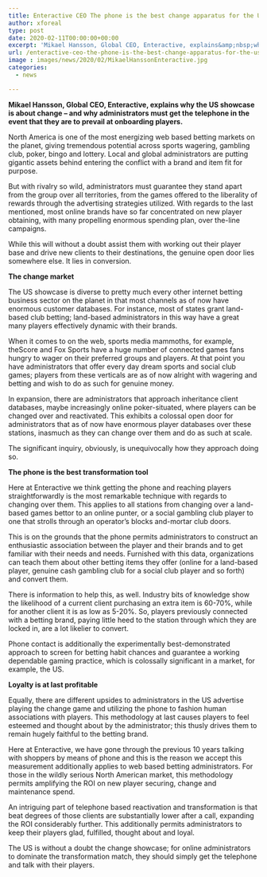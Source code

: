 ```yaml
---
title: Enteractive CEO The phone is the best change apparatus for the US market
author: xforeal 
type: post
date: 2020-02-11T00:00:00+00:00
excerpt: 'Mikael Hansson, Global CEO, Enteractive, explains&amp;nbsp;why the US advertise is about change &amp;ndash; and why administrators must get the telephone in the event that they are to prevail at onboarding players '
url: /enteractive-ceo-the-phone-is-the-best-change-apparatus-for-the-us-market/
image : images/news/2020/02/MikaelHanssonEnteractive.jpg
categories:
  - news

---
```

**Mikael Hansson, Global CEO, Enteractive, explains&nbsp;why the US showcase is about change &ndash; and why administrators must get the telephone in the event that they are to prevail at onboarding players.**

North America is one of the most energizing web based betting markets on the planet, giving tremendous potential across sports wagering, gambling club, poker, bingo and lottery. Local and global administrators are putting gigantic assets behind entering the conflict with a brand and item fit for purpose.

But with rivalry so wild, administrators must guarantee they stand apart from the group over all territories, from the games offered to the liberality of rewards through the advertising strategies utilized. With regards to the last mentioned, most online brands have so far concentrated on new player obtaining, with many propelling enormous spending plan, over the-line campaigns.

While this will without a doubt assist them with working out their player base and drive new clients to their destinations, the genuine open door lies somewhere else. It lies in conversion.

**The change market**

The US showcase is diverse to pretty much every other internet betting business sector on the planet in that most channels as of now have enormous customer databases. For instance, most of states grant land-based club betting; land-based administrators in this way have a great many players effectively dynamic with their brands.

When it comes to on the web, sports media mammoths, for example, theScore and Fox Sports have a huge number of connected games fans hungry to wager on their preferred groups and players. At that point you have administrators that offer every day dream sports and social club games; players from these verticals are as of now alright with wagering and betting and wish to do as such for genuine money.

In expansion, there are administrators that approach inheritance client databases, maybe increasingly online poker-situated, where players can be changed over and reactivated. This exhibits a colossal open door for administrators that as of now have enormous player databases over these stations, inasmuch as they can change over them and do as such at scale.

The significant inquiry, obviously, is unequivocally how they approach doing so.

**The phone is the best transformation tool**

Here at Enteractive we think getting the phone and reaching players straightforwardly is the most remarkable technique with regards to changing over them. This applies to all stations from changing over a land-based games bettor to an online punter, or a social gambling club player to one that strolls through an operator&rsquo;s blocks and-mortar club doors.

This is on the grounds that the phone permits administrators to construct an enthusiastic association between the player and their brands and to get familiar with their needs and needs. Furnished with this data, organizations can teach them about other betting items they offer (online for a land-based player, genuine cash gambling club for a social club player and so forth) and convert them.

There is information to help this, as well. Industry bits of knowledge show the likelihood of a current client purchasing an extra item is 60-70&percnt;, while for another client it is as low as 5-20&percnt;. So, players previously connected with a betting brand, paying little heed to the station through which they are locked in, are a lot likelier to convert.

Phone contact is additionally the experimentally best-demonstrated approach to screen for betting habit chances and guarantee a working dependable gaming practice, which is colossally significant in a market, for example, the US.

**Loyalty is at last profitable**

Equally, there are different upsides to administrators in the US advertise playing the change game and utilizing the phone to fashion human associations with players. This methodology at last causes players to feel esteemed and thought about by the administrator; this thusly drives them to remain hugely faithful to the betting brand.

Here at Enteractive, we have gone through the previous 10 years talking with shoppers by means of phone and this is the reason we accept this measurement additionally applies to web based betting administrators. For those in the wildly serious North American market, this methodology permits amplifying the ROI on new player securing, change and maintenance spend.

An intriguing part of telephone based reactivation and transformation is that beat degrees of those clients are substantially lower after a call, expanding the ROI considerably further. This additionally permits administrators to keep their players glad, fulfilled, thought about and loyal.

The US is without a doubt the change showcase; for online administrators to dominate the transformation match, they should simply get the telephone and talk with their players.